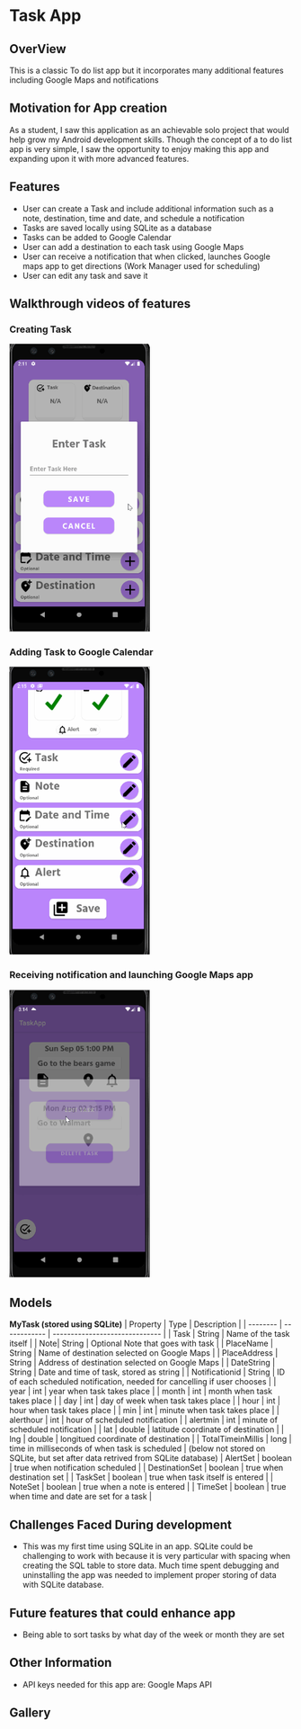 # Task App

## OverView
This is a classic To do list app but it incorporates many additional features including Google Maps and notifications

## Motivation for App creation
As a student, I saw this application as an achievable solo project that would help grow my Android development skills. Though
the concept of a to do list app is very simple, I saw the opportunity to enjoy making this app and expanding upon it with
more advanced features.



## Features
- User can create a Task and include additional information such as a note, destination, time and date, and schedule a notification
- Tasks are saved locally using SQLite as a database
- Tasks can be added to Google Calendar
- User can add a destination to each task using Google Maps
- User can receive a notification that when clicked, launches Google maps app to get directions (Work Manager used for scheduling)
- User can edit any task and save it


## Walkthrough videos of features

### Creating Task 
<img src="https://github.com/Gregbgarman/TaskApp/blob/master/taskwalkthru.gif" width=250><br>

### Adding Task to Google Calendar
<img src="https://github.com/Gregbgarman/TaskApp/blob/master/cal.gif" width=250><br>

### Receiving notification and launching Google Maps app
<img src="https://github.com/Gregbgarman/TaskApp/blob/master/mapp.gif" width=250><br>


## Models
**MyTask (stored using SQLite)**
| Property | Type         | Description                    |
| -------- | ------------ | ------------------------------ |
| Task | String       | Name of the task itself    |
| Note| String        | Optional Note that goes with task |
| PlaceName  | String        | Name of destination selected on Google Maps           |
| PlaceAddress | String        | Address of destination selected on Google Maps           |
| DateString | String       | Date and time of task, stored as string        |
| Notificationid | String      | ID of each scheduled notification, needed for cancelling if user chooses        |
| year     | int         | year when task takes place |
| month     | int         | month when task takes place |
| day | int        | day of week when task takes place  |
| hour | int       | hour when task takes place       |
| min | int      | minute when task takes place        |
| alerthour    | int         | hour of scheduled notification |
| alertmin     | int         | minute of scheduled notification |
| lat | double        | latitude coordinate of destination           |
| lng | double       | longitued coordinate of destination      |
| TotalTimeinMillis | long      | time in milliseconds of when task is scheduled        |
(below not stored on SQLite, but set after data retrived from SQLite database)
| AlertSet    | boolean         | true when notification scheduled |
| DestinationSet     | boolean         | true when destination set |
| TaskSet    | boolean         | true when task itself is entered |
| NoteSet     | boolean         | true when a note is entered |
| TimeSet    | boolean         | true when time and date are set for a task |


## Challenges Faced During development
- This was my first time using SQLite in an app. SQLite could be challenging to work with 
because it is very particular with spacing when creating the SQL table to store data. Much time spent debugging
and uninstalling the app was needed to implement proper storing of data with SQLite database.



## Future features that could enhance app
- Being able to sort tasks by what day of the week or month they are set



## Other Information
- API keys needed for this app are:
      Google Maps API
      
## Gallery

